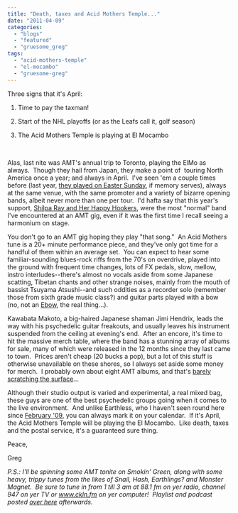 ```yaml
---
title: "Death, taxes and Acid Mothers Temple..."
date: "2011-04-09"
categories: 
  - "blogs"
  - "featured"
  - "gruesome_greg"
tags: 
  - "acid-mothers-temple"
  - "el-mocambo"
  - "gruesome-greg"
---
```


Three signs that it's April:

1) Time to pay the taxman!

2) Start of the NHL playoffs (or as the Leafs call it, golf season)

3) The Acid Mothers Temple is playing at El Mocambo

 

Alas, last nite was AMT's annual trip to Toronto, playing the ElMo as always.  Though they hail from Japan, they make a point of  touring North America once a year; and always in April.  I've seen 'em a couple times before (last year, [they played on Easter Sunday](http://www.toohightogetitright.com/reviews/concerts/april410.html), if memory serves), always at the same venue, with the same promoter and a variety of bizarre opening bands, albeit never more than one per tour.  I'd hafta say that this year's support, [Shilpa Ray and Her Happy Hookers](http://shilparay.com/), were the most "normal" band I've encountered at an AMT gig, even if it was the first time I recall seeing a harmonium on stage.

You don't go to an AMT gig hoping they play "that song."  An Acid Mothers tune is a 20+ minute performance piece, and they've only got time for a handful of them within an average set.  You can expect to hear some familiar-sounding blues-rock riffs from the 70's on overdrive, played into the ground with frequent time changes, lots of FX pedals, slow, mellow, instro interludes--there's almost no vocals aside from some Japanese scatting, Tibetan chants and other strange noises, mainly from the mouth of bassist Tsuyama Atsushi--and such oddities as a recorder solo (remember those from sixth grade music class?) and guitar parts played with a bow (no, not an [Ebow](http://www.ebow.com/home.php), the real thing...).

Kawabata Makoto, a big-haired Japanese shaman Jimi Hendrix, leads the way with his psychedelic guitar freakouts, and usually leaves his instrument suspended from the ceiling at evening's end.  After an encore, it's time to hit the massive merch table, where the band has a stunning array of albums for sale, many of which were released in the 12 months since they last came to town.  Prices aren't cheap (20 bucks a pop), but a lot of this stuff is otherwise unavailable on these shores, so I always set aside some money for merch.  I probably own about eight AMT albums, and that's [barely scratching the surface](http://en.wikipedia.org/wiki/Acid_Mothers_Temple#Discography)...

Although their studio output is varied and experimental, a real mixed bag, these guys are one of the best psychedelic groups going when it comes to the live environment.  And unlike Earthless, who I haven't seen round here since [February '09](http://www.toohightogetitright.com/reviews/concerts/feb2009.html), you can always mark it on your calendar.  If it's April, the Acid Mothers Temple will be playing the El Mocambo.  Like death, taxes and the postal service, it's a guaranteed sure thing.

Peace,

Greg

_P.S.: I'll be spinning some AMT tonite on Smokin' Green, along with some heavy, trippy tunes from the likes of Snail, Hash, Earthlings? and Monster Magnet.  Be sure to tune in from 1 till 3 am at 88.1 fm on yer radio, channel 947 on yer TV or www.ckln.fm on yer computer!  Playlist and podcast posted [over here](http://toohightogetitright.darkbb.com/t161-episode-99-april-9-2011) afterwards._
